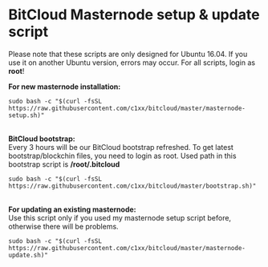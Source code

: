 # BitCloud Masternode setup & update script

Please note that these scripts are only designed for Ubuntu 16.04. If you use it on another Ubuntu version, errors may occur.
For all scripts, login as **root**!

**For new masternode installation:**

```
sudo bash -c "$(curl -fsSL https://raw.githubusercontent.com/c1xx/bitcloud/master/masternode-setup.sh)"
```
\
**BitCloud bootstrap:**\
Every 3 hours will be our BitCloud bootstrap refreshed. To get latest bootstrap/blockchin files, you need to login as root.
Used path in this bootstrap script is **/root/.bitcloud**

```
sudo bash -c "$(curl -fsSL https://raw.githubusercontent.com/c1xx/bitcloud/master/bootstrap.sh)"
```
\
**For updating an existing masternode:**\
Use this script only if you used my masternode setup script before, otherwise there will be problems.

```
sudo bash -c "$(curl -fsSL https://raw.githubusercontent.com/c1xx/bitcloud/master/masternode-update.sh)"
```
